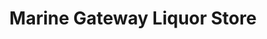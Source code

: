 ---
title: "Marine Gateway Liquor Store"
url: /vancouver/marine-gateway-liquor-store/
shop: Spirituosen
---
